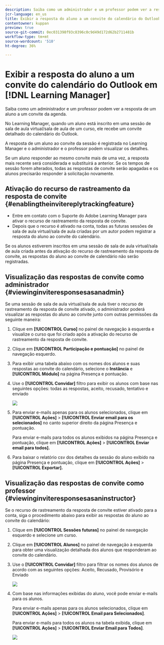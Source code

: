 ```yaml
---
description: Saiba como um administrador e um professor podem ver a resposta de um aluno a um convite da agenda.
jcr-language: en_us
title: Exibir a resposta do aluno a um convite do calendário do Outlook no Learning Manager
contentowner: kuppan
preview: true
source-git-commit: 0ec031398f93c8396c0c9d49d172d62b2711481b
workflow-type: tm+mt
source-wordcount: '510'
ht-degree: 36%

---
```




# Exibir a resposta do aluno a um convite do calendário do Outlook em [!DNL Learning Manager]

Saiba como um administrador e um professor podem ver a resposta de um aluno a um convite da agenda.

No Learning Manager, quando um aluno está inscrito em uma sessão de sala de aula virtual/sala de aula de um curso, ele recebe um convite detalhado do calendário do Outlook.

A resposta de um aluno ao convite da sessão é registrada no Learning Manager e o administrador e o professor podem visualizar os detalhes.

Se um aluno responder ao mesmo convite mais de uma vez, a resposta mais recente será considerada e substituirá a anterior. Se os tempos de sessão forem alterados, todas as respostas de convite serão apagadas e os alunos precisarão responder à solicitação novamente.

## Ativação do recurso de rastreamento da resposta de convite {#enablingtheinvitereplytrackingfeature}

* Entre em contato com o Suporte do Adobe Learning Manager para ativar o recurso de rastreamento da resposta de convite.
* Depois que o recurso é ativado na conta, todas as futuras sessões de sala de aula virtual/sala de aula criadas por um autor podem registrar a resposta do aluno ao convite do calendário.

Se os alunos estiverem inscritos em uma sessão de sala de aula virtual/sala de aula criada antes da ativação do recurso de rastreamento da resposta de convite, as respostas do aluno ao convite de calendário não serão registradas.

## Visualização das respostas de convite como administrador {#viewinginviteresponsesasanadmin}

Se uma sessão de sala de aula virtual/sala de aula tiver o recurso de rastreamento da resposta de convite ativado, o administrador poderá visualizar as respostas do aluno ao convite junto com outras permissões da seguinte maneira:

1. Clique em **[!UICONTROL Curso]** no painel de navegação à esquerda e visualize o curso que foi criado após a ativação do recurso de rastreamento da resposta de convite.
1. Clique em **[!UICONTROL Participação e pontuação]** no painel de navegação esquerdo.
1. Para exibir uma tabela abaixo com os nomes dos alunos e suas respostas ao convite do calendário, selecione o **Instância** e **[!UICONTROL Módulo]** na página Presença e pontuação.
1. Use o **[!UICONTROL Convidar]** filtro para exibir os alunos com base nas seguintes opções: todas as respostas, aceito, recusado, tentativo e enviado

   ![](assets/invite-filter.png)

1. Para enviar e-mails apenas para os alunos selecionados, clique em **[!UICONTROL Ações]** > **[!UICONTROL Enviar email para os selecionados]** no canto superior direito da página Presença e pontuação.

   Para enviar e-mails para todos os alunos exibidos na página Presença e pontuação, clique em **[!UICONTROL Ações]** > **[!UICONTROL Enviar email para todos].**

1. Para baixar o relatório csv dos detalhes da sessão do aluno exibido na página Presença e pontuação, clique em **[!UICONTROL Ações]** > **[!UICONTROL Exportar].**

## Visualização das respostas de convite como professor {#viewinginviteresponsesasaninstructor}

Se o recurso de rastreamento da resposta de convite estiver ativado para a conta, siga o procedimento abaixo para exibir as respostas do aluno ao convite do calendário:

1. Clique em **[!UICONTROL Sessões futuras]** no painel de navegação esquerdo e selecione um curso.
1. Clique em **[!UICONTROL Alunos]** no painel de navegação à esquerda para obter uma visualização detalhada dos alunos que responderam ao convite do calendário.
1. Use o **[!UICONTROL Convidar]** filtro para filtrar os nomes dos alunos de acordo com as seguintes opções: Aceito, Recusado, Provisório e Enviado

   ![](assets/invite-filter.png)

1. Com base nas informações exibidas do aluno, você pode enviar e-mails para os alunos.

   Para enviar e-mails apenas para os alunos selecionados, clique em **[!UICONTROL Ações]** > **[!UICONTROL Email para Selecionados]**.

   Para enviar e-mails para todos os alunos na tabela exibida, clique em **[!UICONTROL Ações]** > **[!UICONTROL Enviar Email para Todos]**.

   ![](assets/instructor-actions1.png)

